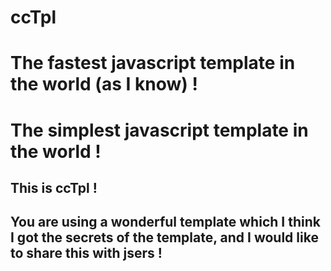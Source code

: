 # ccTpl

# The fastest javascript template in the world (as I know) ! 
# The simplest javascript template in the world !   

## This is ccTpl !
## You are using a wonderful template which I think I got the secrets of the template, and I would like to share this with jsers !


